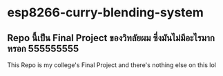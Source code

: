 # esp8266-curry-blending-system
Repo นี้เป็น Final Project ของวิทลัยผม ซึ่งมันไม่มีอะไรมากหรอก 555555555
---------------------
This Repo is my college's Final Project and there's nothing else on this lol
